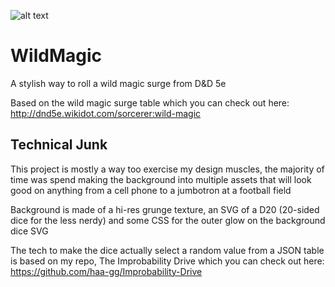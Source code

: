 ![alt text](https://i.imgur.com/UymCzd1_d.jpg?maxwidth=640&shape=thumb&fidelity=medium)

# WildMagic
A stylish way to roll a wild magic surge from D&amp;D 5e

Based on the wild magic surge table which you can check out here: http://dnd5e.wikidot.com/sorcerer:wild-magic

## Technical Junk
This project is mostly a way too exercise my design muscles, the majority of time was spend making the background into multiple assets that will look good on anything from a cell phone to a jumbotron at a football field

Background is made of a hi-res grunge texture, an SVG of a D20 (20-sided dice for the less nerdy) and some CSS for the outer glow on the background dice SVG

The tech to make the dice actually select a random value from a JSON table is based on my repo, The Improbability Drive which you can check out here: https://github.com/haa-gg/Improbability-Drive
